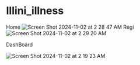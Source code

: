 # Illini_illness

Home
![Screen Shot 2024-11-02 at 2 28 47 AM](https://github.com/user-attachments/assets/177577c9-e445-4984-adb4-ad9c709906f1)
Regi
![Screen Shot 2024-11-02 at 2 29 20 AM](https://github.com/user-attachments/assets/dc0ff227-77d7-486f-adbf-97498b54d84e)

DashBoard

![Screen Shot 2024-11-02 at 2 19 23 AM](https://github.com/user-attachments/assets/c947244e-7e57-4b8f-a10e-ed8c0ec4b412)
